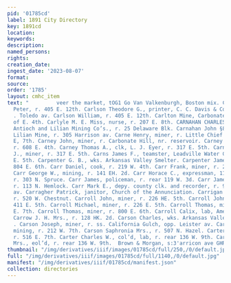 ```yaml
---
pid: '01785cd'
label: 1891 City Directory
key: 1891cd
location: 
keywords: 
description: 
named_persons: 
rights: 
creation_date: 
ingest_date: '2023-08-07'
format: 
source: 
order: '1785'
layout: cmhc_item
text: "         veer the market, tOG1 Go Van Valkenburgh, Boston mix. CAR 84 CAR  Carlson
  Peter, r. 405 E. 12th. Carlson Theodore G., printer, C. C. Davis & Co., r. 148 8S.
  . Toledo av. Carlson William, r. 405 E. 12th. Carlton Mine, Carbonate Hill, head
  of E. 4th. Carlyle M. E. Miss, nurse, r. 207 E. 8th. CARNAHAN CHARLES T., supt.,
  Antioch and Lilian Mining Co’s., r. 25 Delaware Blk. Carnahan John §8., foreman,
  Lilian Mine, r. 305 Harrison av. Carne Henry, miner, r. Little Chief Mine, head
  E, 7th. Carney John, miner, r. Carbonate Hill, nr. reservoir. Carney Patrick, miner,
  r. 608 E. 4th. Carney Thomas A., clk, L. J. Eyer, r. 317 E. 5th. Carney William
  J., miner, r. 317 E. 5th. Carns James F., teamster, Leadville Water Co., r. 121
  E. 5th. Carpenter G. B., wks. Arkansas Valley Smelter. Carpenter James, miner, r.
  804 E. 6th. Carr Daniel, cook, r. 219 W. 4th. Carr Frank, miner, r. 214 E. 4th.
  Carr George W., mining, r. 141 EH. 2d. Carr Horace C., expressman, 111 S. Pine,
  r. 303 N. Spruce. Carr James, policeman, r. rear 119 W. 3d. Carr James S., miner,
  r. 113 N. Hemlock. Carr Mark E., depy. county clk. and recorder, r. 912 Harrison
  av. Carragher Patrick, janitor, Church of the Annunciation. Carrigan John, lab,
  r. 520 W. Chestnut. Carroll John, miner, r. 226 HE. 5th. Carroll John, miner, bds.
  411 E. 5th. Carroll Michael, miner, r. 226 E. 5th. Carroll Thomas, miner, r.612
  E. 7th. Carroll Thomas, miner, r. 800 E. 6th. Carroll Calix, lab, American Smelter.
  Carrow J. H. Mrs., r. 128 HK. 2d. Carson Charles, wks. Arkansas Valley Smelter.
  . Carson Joseph, miner, r. ss. California Gulch, opp. Leister av. Carson Joseph,
  mining, r. 212 W. 7th. Carson Saphronia Mrs., r. 507 N. Hazel. Carter Ben. Mrs.,
  r. 516 E. 7th. Carter Charles W., col’d, lab, r. rear 136 W. 9th. Carter Rachel
  Mrs., eol’d, r. rear 136 W. 9th.  Brown & Morgan, s:3'arricon ave GHRISTY HATS    "
thumbnail: "/img/derivatives/iiif/images/01785cd/full/250,/0/default.jpg"
full: "/img/derivatives/iiif/images/01785cd/full/1140,/0/default.jpg"
manifest: "/img/derivatives/iiif/01785cd/manifest.json"
collection: directories
---
```

